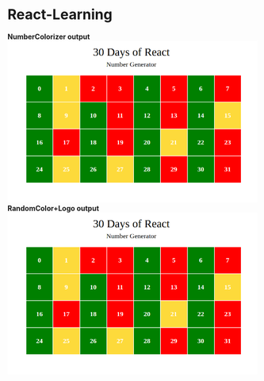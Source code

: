 # React-Learning
**NumberColorizer output**
![screenshot of the output](Number_Colorizer/Number_Colorizer.png)
**RandomColor+Logo output**
![screenshot of the output](Number_Colorizer/Number_Colorizer.png)
